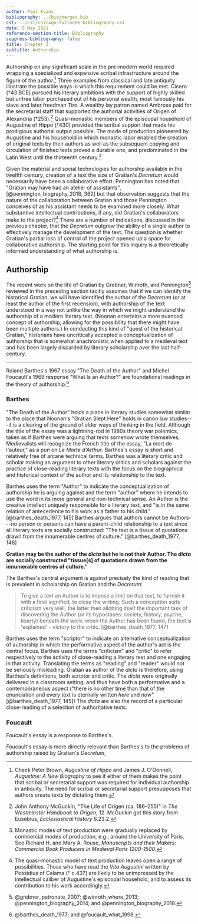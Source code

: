 ```yaml
---
author: Paul Evans
bibliography: ../bib/merged.bib
csl: ../csl/chicago-fullnote-bibliography.csl
date: 5 May 2021
reference-section-title: Bibliography
suppress-bibliography: false
title: Chapter 3
subtitle: Authorship
---
```

Authorship on any significant scale in the pre-modern world required
wrapping a specialized and expensive scribal infrastructure around
the figure of the author.[^1] Three examples from classical and
late antiquity illustrate the possible ways in which this requirement
could be met. Cicero (†43 BCE) pursued his literary ambitions with
the support of highly skilled but unfree labor purchased out of his
personal wealth, most famously his slave and later freedman Tiro.
A wealthy lay patron named Ambrose paid for the secretarial staff
that supported the authorial activities of Origen of Alexandria
(†253).[^2] Quasi-monastic members of the episcopal household of
Augustine of Hippo (†430) provided the scribal support that made
his prodigious authorial output possible. The mode of production
pioneered by Augustine and his household in which monastic labor
enabled the creation of original texts by their authors as well as
the subsequent copying and circulation of finished texts proved a
durable one, and predominated in the Latin West until the thirteenth
century.[^3]

Given the material and social technologies for authorship available
in the twelfth century, creation of a text the size of Gratian's
*Decretum* would necessarily have been a collaborative effort.
Pennington has noted that "Gratian may have had an atelier of
assistants",[@pennington_biography_2018, 362] but that observation
suggests that the nature of the collaboration between Gratian and
those Pennington conceives of as his assistant needs to be examined
more closely. What substantive intellectual contributions, if any,
did Gratian's collaborators make to the project?[^5] There are a
number of indications, discussed in the previous chapter, that the
*Decretum* outgrew the ability of a single author to effectively
manage the development of the text. The question is whether Gratian's
partial loss of control of the project opened up a space for
collaborative authorship. The starting point for this inquiry is a
theoretically informed understanding of what authorship is.

## Authorship

The recent work on the life of Gratian by Grebner, Winroth, and
Pennington[^6] reviewed in the preceding section tacitly assumes
that if we can identify the historical Gratian, we will have
identified the author of the *Decretum* (or at least the author of
the first recension), with authorship of the text understood in a
way not unlike the way in which we might understand the authorship
of a modern literary text. (Noonan entertains a more nuanced concept
of authorship, allowing for the possibility that there might have
been multiple authors.) In conducting this kind of "quest of the
historical Gratian," historians have uncritically accepted a
conceptualization of authorship that is somewhat anachronistic when
applied to a medieval text and has been largely discarded by literary
scholarship over the last half-century.

---

Roland Barthes's 1967 essay "The Death of the Author" and Michel
Foucault's 1969 response "What Is an Author?" are foundational
readings in the theory of authorship.[^7]

### Barthes

"The Death of the Author" holds a place in literary studies somewhat
similar to the place that Noonan's "Gratian Slept Here" holds in
canon law studies---it is a clearing of the ground of older ways
of thinking in the field. Although the title of the essay was a
lightning-rod in 1980s theory war polemics, taken as if Barthes
were arguing that texts somehow wrote themselves, Medievalists will
recognize the French title of the essay, "La mort de l'auteur," as
a pun on *Le Morte d'Arthur*. Barthes's essay is short and relatively
free of arcane technical terms. Barthes was a literary critic and
scholar making an argument to other literary critics and scholars
against the practice of close-reading literary texts with the focus
on the biographical and historical context of the author and its
relationship to the text.

Barthes uses the term "Author" to indicate the conceptualization
of authorship he is arguing against and the term "author" where he
intends to use the word in its more general and non-technical sense.
An Author is the creative intellect uniquely responsible for a
literary text, and "is in the same relation of antecedence to his
work as a father to his child." [@barthes_death_1977, 145] Barthes
argues that authors cannot be Authors---no person or persons can
have a parent-child relationship to a text since all literary texts
are socially constructed: "The text is a tissue of quotations drawn
from the innumerable centres of culture." [@barthes_death_1977,
146]

**Gratian may be the author of the *dicta* but he is not their
Author. The *dicta* are socially constructed "tissue[s] of quotations
drawn from the innumerable centres of culture."**

The Barthes's central argument is against precisely the kind of
reading that is prevalent in scholarship on Gratian and the *Decretum*:

> To give a text an Author is to impose a limit on that text, to
furnish it with a final signified, to close the writing. Such a
conception suits criticism very well, the latter then allotting
itself the important task of discovering the Author (or its hypostases:
society, history, psyche, liberty) beneath the work: when the Author
has been found, the text is 'explained' - victory to the critic.
[@barthes_death_1977, 147]

Barthes uses the term "scriptor" to indicate an alternative
conceptualization of authorship in which the performative aspect
of the author's act is the central focus. Barthes uses the terms
"criticism" and "critic" to refer respectively to the activity of
close-reading a literary text and one engaging in that activity.
Translating the terms as "reading" and "reader" would not be seriously
misleading. Gratian as author of the *dicta* is therefore, using
Barthes's definitions, both scriptor and critic. The *dicta* were
originally delivered in a classroom setting, and thus have both a
performative and a contemporaneous aspect ("there is no other time
than that of the enunciation and every text is eternally written
*here* and *now*" [@barthes_death_1977, 145]) The *dicta* are also
the record of a particular close-reading of a selection of authoritative
texts.

### Foucault

Foucault's essay is a response to Barthes's.

Foucault's essay is more directly relevant than Barthes's to the
problems of authorship raised by Gratian's *Decretum*,

[^1]: Check Peter Brown, *Augustine of Hippo* and James J. O'Donnell,
*Augustine: A New Biography* to see if either of them makes the
point that scribal or secretarial support was required for individual
authorship in antiquity. The need for scribal or secretarial support
presupposes that authors create texts by dictating them.

[^2]: John Anthony McGuckin, "The Life of Origen (ca. 186–255)" in
*The Westminster Handbook to Origen*, 12. McGuckin got this story
from Eusebius, *Ecclesiastical History* 6.23.2.

[^3]: Monastic modes of text production were gradually replaced by
commercial modes of production, e.g., around the University of
Paris. See Richard H. and Mary A. Rouse, *Manuscripts and their
Makers: Commercial Book Producers in Medieval Paris 1200-1500.*

[^5]: The quasi-monastic model of text production leaves open a range of
possibilities. Those who have read the *Vita Augustini* written by
Possidius of Calama († c.437) are likely to be unimpressed by the
intellectual caliber of Augustine's episcopal household, and to
assess its contribution to his work accordingly.

[^6]: @grebner_patronate_2007; @winroth_where_2013;
@pennington_biography_2014; and @pennington_biography_2018.

[^7]: @barthes_death_1977; and @foucault_what_1998.

